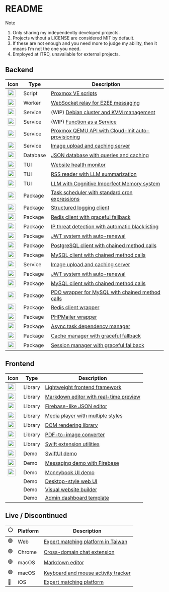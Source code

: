 # README
> [!Note]
> 1. Only sharing my independently developed projects.
> 2. Projects without a LICENSE are considered MIT by default.
> 3. If these are not enough and you need more to judge my ability, then it means I’m not the one you need.
> 4. Employed at ITRD, unavailable for external projects.

## Backend

| Icon | Type | Description |
|-|-|-|
| <img src="https://skillicons.dev/icons?i=bash" width=24 height=24>  | Script | [Proxmox VE scripts](https://github.com/pardnchiu/pdpve) |
| <img src="https://skillicons.dev/icons?i=cloudflare" width=24 height=24> | Worker | [WebSocket relay for E2EE messaging](https://github.com/pardnchiu/c2hat-relay) |
| <img src="https://skillicons.dev/icons?i=go" width=24 height=24> | Service | (WIP) [Debian cluster and KVM management](https://github.com/pardnchiu/go-kvmesh) |
| <img src="https://skillicons.dev/icons?i=go" width=24 height=24> | Service | (WIP) [Function as a Service](https://github.com/pardnchiu/go-faas) |
| <img src="https://skillicons.dev/icons?i=go" width=24 height=24> | Service | [Proxmox QEMU API with Cloud-Init auto-provisioning](https://github.com/pardnchiu/go-qemu) |
| <img src="https://skillicons.dev/icons?i=go" width=24 height=24> | Service | [Image upload and caching server](https://github.com/pardnchiu/demo-go-image-server) |
| <img src="https://skillicons.dev/icons?i=go" width=24 height=24> | Database | [JSON database with queries and caching](https://github.com/pardnchiu/JsonDB) |
| <img src="https://skillicons.dev/icons?i=go" width=24 height=24> | TUI | [Website health monitor](https://github.com/pardnchiu/web-monitor) |
| <img src="https://skillicons.dev/icons?i=go" width=24 height=24> | TUI | [RSS reader with LLM summarization](https://github.com/pardnchiu/rss-reader) |
| <img src="https://skillicons.dev/icons?i=go" width=24 height=24> | TUI | [LLM with Cognitive Imperfect Memory system](https://github.com/pardnchiu/cim-prototype) |
| <img src="https://skillicons.dev/icons?i=go" width=24 height=24> | Package | [Task scheduler with standard cron expressions](https://github.com/pardnchiu/go-scheduler) |
| <img src="https://skillicons.dev/icons?i=go" width=24 height=24> | Package | [Structured logging client](https://github.com/pardnchiu/go-logger) |
| <img src="https://skillicons.dev/icons?i=go" width=24 height=24> | Package | [Redis client with graceful fallback](https://github.com/pardnchiu/go-redis-fallback) |
| <img src="https://skillicons.dev/icons?i=go" width=24 height=24> | Package | [IP threat detection with automatic blacklisting](https://github.com/pardnchiu/go-ip-sentry) |
| <img src="https://skillicons.dev/icons?i=go" width=24 height=24> | Package | [JWT system with auto-renewal](https://github.com/pardnchiu/go-jwt) |
| <img src="https://skillicons.dev/icons?i=go" width=24 height=24> | Package | [PostgreSQL client with chained method calls](https://github.com/pardnchiu/go-pg) |
| <img src="https://skillicons.dev/icons?i=go" width=24 height=24> | Package | [MySQL client with chained method calls](https://github.com/pardnchiu/go-mysql) |
| <img src="https://skillicons.dev/icons?i=nodejs" width=24 height=24> | Service | [Image upload and caching server](https://github.com/pardnchiu/demo-node-image-server) |
| <img src="https://skillicons.dev/icons?i=nodejs" width=24 height=24> | Package |  [JWT system with auto-renewal](https://github.com/pardnchiu/jwt-auth) |
| <img src="https://skillicons.dev/icons?i=nodejs" width=24 height=24> | Package |  [MySQL client with chained method calls](https://github.com/pardnchiu/mysql-pool) |
| <img src="https://skillicons.dev/icons?i=php" width=24 height=24> | Package | [PDO wrapper for MySQL with chained method calls](https://github.com/pardnchiu/mysql-cli) |
| <img src="https://skillicons.dev/icons?i=php" width=24 height=24> | Package | [Redis client wrapper](https://github.com/pardnchiu/redis-cli) |
| <img src="https://skillicons.dev/icons?i=php" width=24 height=24> | Package | [PHPMailer wrapper](https://github.com/pardnchiu/mailer) |
| <img src="https://skillicons.dev/icons?i=php" width=24 height=24> | Package | [Async task dependency manager](https://github.com/pardnchiu/async) |
| <img src="https://skillicons.dev/icons?i=php" width=24 height=24> | Package | [Cache manager with graceful fallback](https://github.com/pardnchiu/cache) |
| <img src="https://skillicons.dev/icons?i=php" width=24 height=24> | Package | [Session manager with graceful fallback](https://github.com/pardnchiu/session) |

## Frontend

| Icon | Type | Description |
|-|-|-|
| <img src="https://skillicons.dev/icons?i=ts" width=24 height=24> | Library | [Lightweight frontend framework](https://quickui.pardn.io) |
| <img src="https://skillicons.dev/icons?i=js" width=24 height=24> | Library | [Markdown editor with real-time preview](https://nanomd.pardn.io) |
| <img src="https://skillicons.dev/icons?i=js" width=24 height=24> | Library | [Firebase-like JSON editor](https://nanojson.pardn.io) |
| <img src="https://skillicons.dev/icons?i=js" width=24 height=24> | Library | [Media player with multiple styles](https://flexplyr.pardn.io) |
| <img src="https://skillicons.dev/icons?i=js" width=24 height=24> | Library | [DOM rendering library](https://renderjs.pardn.io) |
| <img src="https://skillicons.dev/icons?i=js" width=24 height=24> | Library | [PDF-to-image converter](https://pdf2image.pardn.io/) |
| <img src="https://skillicons.dev/icons?i=swift" width=24 height=24> | Library | [Swift extension utilities](https://github.com/pardnchiu/ExSwift) |
| <img src="https://skillicons.dev/icons?i=swift" width=24 height=24> | Demo | [SwiftUI demo](https://github.com/pardnchiu/demo-swiftui) |
| <img src="https://skillicons.dev/icons?i=swift" width=24 height=24> | Demo | [Messaging demo with Firebase](https://github.com/pardnchiu/demo-swift-firebase-messaging) |
| <img src="https://skillicons.dev/icons?i=swift" width=24 height=24> | Demo | [Moneybook UI demo](https://github.com/pardnchiu/demo-swift-moneybook) |
| | Demo | [Desktop-style web UI](https://github.com/pardnltd/DeskUI) |
| | Demo | [Visual website builder](https://webui.pardn.io) |
| | Demo | [Admin dashboard template](https://adminui.pardn.io) |

## Live / Discontinued

| ⚪️ | Platform | Description |
|-|-|-|
| 🟢 | Web | [Expert matching platform in Taiwan](https://joball.tw) |
| 🟢 | Chrome | [Cross-domain chat extension](https://chromewebstore.google.com/detail/c2hat-cross-domain-chat/chngimmfgmkpninihhljpidnieocmhdn) |
| 🟢 | macOS | [Markdown editor](https://apps.apple.com/us/app/nanomd-markdown-%E7%B7%A8%E8%BC%AF%E5%99%A8/id6740427920) |
| 🟢 | macOS | [Keyboard and mouse activity tracker](https://apps.apple.com/tw/app/ninlog-%E9%8D%B5%E7%9B%A4%E6%BB%91%E9%BC%A0%E8%BF%BD%E8%B9%A4/id6741706238) |
| 🔴 | iOS | [Expert matching platform](https://appadvice.com/app/joball-e6-8e-a5-e6-b4-bd/1272878907.amp) |

